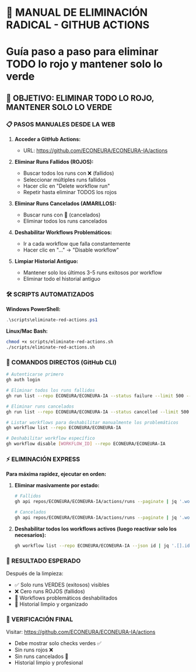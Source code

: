 # 🎯 MANUAL DE ELIMINACIÓN RADICAL - GITHUB ACTIONS

# Guía paso a paso para eliminar TODO lo rojo y mantener solo lo verde

## 🚨 OBJETIVO: ELIMINAR TODO LO ROJO, MANTENER SOLO LO VERDE

### 📋 PASOS MANUALES DESDE LA WEB

1. **Acceder a GitHub Actions:**
   - URL: https://github.com/ECONEURA/ECONEURA-IA/actions

2. **Eliminar Runs Fallidos (ROJOS):**
   - Buscar todos los runs con ❌ (fallidos)
   - Seleccionar múltiples runs fallidos
   - Hacer clic en "Delete workflow run"
   - Repetir hasta eliminar TODOS los rojos

3. **Eliminar Runs Cancelados (AMARILLOS):**
   - Buscar runs con 🚫 (cancelados)
   - Eliminar todos los runs cancelados

4. **Deshabilitar Workflows Problemáticos:**
   - Ir a cada workflow que falla constantemente
   - Hacer clic en "..." → "Disable workflow"

5. **Limpiar Historial Antiguo:**
   - Mantener solo los últimos 3-5 runs exitosos por workflow
   - Eliminar todo el historial antiguo

### 🛠️ SCRIPTS AUTOMATIZADOS

**Windows PowerShell:**

```powershell
.\scripts\eliminate-red-actions.ps1
```

**Linux/Mac Bash:**

```bash
chmod +x scripts/eliminate-red-actions.sh
./scripts/eliminate-red-actions.sh
```

### 🔧 COMANDOS DIRECTOS (GitHub CLI)

```bash
# Autenticarse primero
gh auth login

# Eliminar todos los runs fallidos
gh run list --repo ECONEURA/ECONEURA-IA --status failure --limit 500 --json databaseId --jq '.[].databaseId' | xargs -I {} gh run delete {} --repo ECONEURA/ECONEURA-IA --confirm

# Eliminar runs cancelados
gh run list --repo ECONEURA/ECONEURA-IA --status cancelled --limit 500 --json databaseId --jq '.[].databaseId' | xargs -I {} gh run delete {} --repo ECONEURA/ECONEURA-IA --confirm

# Listar workflows para deshabilitar manualmente los problemáticos
gh workflow list --repo ECONEURA/ECONEURA-IA

# Deshabilitar workflow específico
gh workflow disable [WORKFLOW_ID] --repo ECONEURA/ECONEURA-IA
```

### ⚡ ELIMINACIÓN EXPRESS

**Para máxima rapidez, ejecutar en orden:**

1. **Eliminar masivamente por estado:**

   ```bash
   # Fallidos
   gh api repos/ECONEURA/ECONEURA-IA/actions/runs --paginate | jq '.workflow_runs[] | select(.conclusion=="failure") | .id' | xargs -I {} gh api repos/ECONEURA/ECONEURA-IA/actions/runs/{} -X DELETE

   # Cancelados
   gh api repos/ECONEURA/ECONEURA-IA/actions/runs --paginate | jq '.workflow_runs[] | select(.conclusion=="cancelled") | .id' | xargs -I {} gh api repos/ECONEURA/ECONEURA-IA/actions/runs/{} -X DELETE
   ```

2. **Deshabilitar todos los workflows activos (luego reactivar solo los
   necesarios):**
   ```bash
   gh workflow list --repo ECONEURA/ECONEURA-IA --json id | jq '.[].id' | xargs -I {} gh workflow disable {} --repo ECONEURA/ECONEURA-IA
   ```

### 🎯 RESULTADO ESPERADO

Después de la limpieza:

- ✅ Solo runs VERDES (exitosos) visibles
- ❌ Cero runs ROJOS (fallidos)
- 🚫 Workflows problemáticos deshabilitados
- 🧹 Historial limpio y organizado

### 🔗 VERIFICACIÓN FINAL

Visitar: https://github.com/ECONEURA/ECONEURA-IA/actions

- Debe mostrar solo checks verdes ✅
- Sin runs rojos ❌
- Sin runs cancelados 🚫
- Historial limpio y profesional
